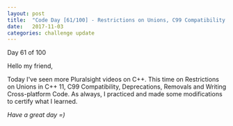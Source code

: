```yaml
---
layout: post
title:  "Code Day [61/100] - Restrictions on Unions, C99 Compatibility and Writing Cross-platform Code"
date:   2017-11-03
categories: challenge update
---
```


Day 61 of 100

Hello my friend,

Today I've seen more Pluralsight videos on C++. This time on Restrictions on Unions in C++ 11, C99 Compatibility, Deprecations, Removals and Writing Cross-platform Code. As always, I practiced and made some modifications to certify what I learned.

_Have a great day =)_